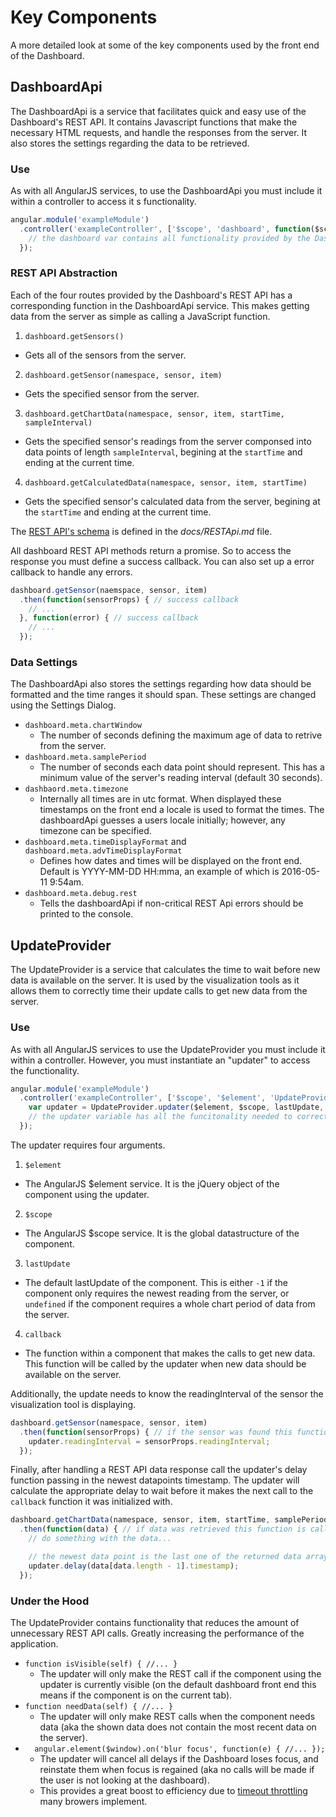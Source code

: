 # Key Components
A more detailed look at some of the key components used by the front end of the Dashboard.

## DashboardApi
The DashboardApi is a service that facilitates quick and easy use of the Dashboard's REST API. It contains Javascript functions that make the necessary HTML requests, and handle the responses from the server. It also stores the settings regarding the data to be retrieved.

### Use
As with all AngularJS services, to use the DashboardApi you must include it within a controller to access it s functionality.

```javascript
angular.module('exampleModule')
  .controller('exampleController', ['$scope', 'dashboard', function($scope, dashboard) {
    // the dashboard var contains all functionality provided by the DashbaordApi service
  });
```

### REST API Abstraction
Each of the four routes provided by the Dashboard's REST API has a corresponding function in the DashboardApi service. This makes getting data from the server as simple as calling a JavaScript function.

1. `dashboard.getSensors()`
  - Gets all of the sensors from the server.
2. `dashboard.getSensor(namespace, sensor, item)`
  - Gets the specified sensor from the server.
3. `dashboard.getChartData(namespace, sensor, item, startTime, sampleInterval)`
  - Gets the specified sensor's readings from the server componsed into data points of length `sampleInterval`, begining at the `startTime` and ending at the current time.
4. `dashboard.getCalculatedData(namespace, sensor, item, startTime)`
  - Gets the specified sensor's calculated data from the server, begining at the `startTime` and ending at the current time.

The [REST API's schema](https://github.com/CDTiernan/SystemMonitorDashboard/blob/master/docs/RestApi.md) is defined in the *docs/RESTApi.md* file.

All dashboard REST API methods return a promise. So to access the response you must define a success callback. You can also set up a error callback to handle any errors.

```JavaScript
dashboard.getSensor(naemspace, sensor, item)
  .then(function(sensorProps) { // success callback
    // ...
  }, function(error) { // success callback
    // ...
  });
```

### Data Settings
The DashboardApi also stores the settings regarding how data should be formatted and the time ranges it should span. These settings are changed using the Settings Dialog.

- `dashboard.meta.chartWindow`
  - The number of seconds defining the maximum age of data to retrive from the server.
- `dashboard.meta.samplePeriod`
  - The number of seconds each data point should represent. This has a minimum value of the server's reading interval (default 30 seconds).
- `dashbaord.meta.timezone`
  - Internally all times are in utc format. When displayed these timestamps on the front end a locale is used to format the times. The dashboardApi guesses a users locale initially; however, any timezone can be specified.
- `dashboard.meta.timeDisplayFormat` and `dashboard.meta.advTimeDisplayFormat`
  - Defines how dates and times will be displayed on the front end. Default is YYYY-MM-DD HH:mma, an example of which is 2016-05-11 9:54am.
- `dashboard.meta.debug.rest`
  - Tells the dashboardApi if non-critical REST Api errors should be printed to the console.

## UpdateProvider
The UpdateProvider is a service that calculates the time to wait before new data is available on the server. It is used by the visualization tools as it allows them to correctly time their update calls to get new data from the server.

### Use
As with all AngularJS services to use the UpdateProvider you must include it within a controller. However, you must instantiate an "updater" to access the functionality.

```javascript
angular.module('exampleModule')
  .controller('exampleController', ['$scope', '$element', 'UpdateProvider', function($scope, $element, UpdateProvider) {
    var updater = UpdateProvider.updater($element, $scope, lastUpdate, callback);
    // the updater variable has all the funcitonality needed to correctly time the update REST calls
  });
```

The updater requires four arguments.
1. `$element`
  - The AngularJS $element service. It is the jQuery object of the component using the updater.
2. `$scope`
  - The AngularJS $scope service. It is the global datastructure of the component.
3. `lastUpdate`
  - The default lastUpdate of the component. This is either `-1` if the component only requires the newest reading from the server, or `undefined` if the component requires a whole chart period of data from the server.
4. `callback`
  - The function within a component that makes the calls to get new data. This function will be called by the updater when new data should be available on the server.

Additionally, the update needs to know the readingInterval of the sensor the visualization tool is displaying.

```JavaScript
dashboard.getSensor(namespace, sensor, item)
  .then(function(sensorProps) { // if the sensor was found this function is called
    updater.readingInterval = sensorProps.readingInterval;
  });
```

Finally, after handling a REST API data response call the updater's delay function passing in the newest datapoints timestamp. The updater will calculate the appropriate delay to wait before it makes the next call to the `callback` function it was initialized with.

```JavaScript
dashboard.getChartData(namespace, sensor, item, startTime, samplePeriod)
  .then(function(data) { // if data was retrieved this function is called
    // do something with the data...

    // the newest data point is the last one of the returned data array
    updater.delay(data[data.length - 1].timestamp);
  });
```

### Under the Hood
The UpdateProvider contains functionality that reduces the amount of unnecessary REST API calls. Greatly increasing the performance of the application.

- `function isVisible(self) { //... }`
  - The updater will only make the REST call if the component using the updater is currently visible (on the default dashboard front end this means if the component is on the current tab).
- `function needData(self) { //... }`
  - The updater will only make REST calls when the component needs data (aka the shown data does not contain the most recent data on the server).
- `  angular.element($window).on('blur focus', function(e) { //... });`
  - The updater will cancel all delays if the Dashboard loses focus, and reinstate them when focus is regained (aka no calls will be made if the user is not looking at the dashboard).
  - This provides a great boost to efficiency due to [timeout throttling](http://googlecode.blogspot.com/2009/07/gmail-for-mobile-html5-series-using.html) many browers implement.
